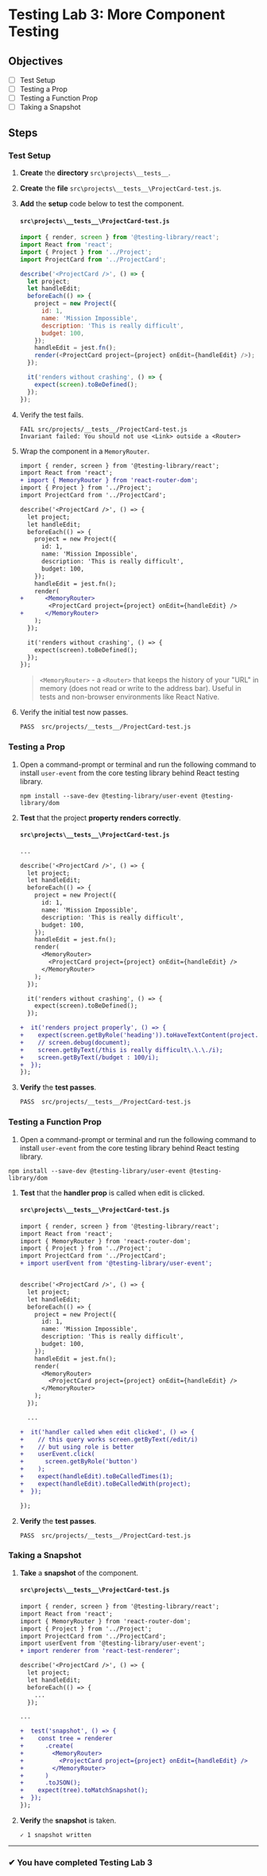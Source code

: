 # Testing Lab 3: More Component Testing

## Objectives

- [ ] Test Setup
- [ ] Testing a Prop
- [ ] Testing a Function Prop
- [ ] Taking a Snapshot

## Steps

### Test Setup

1. **Create** the **directory** `src\projects\__tests__`.
1. **Create** the **file** `src\projects\__tests__\ProjectCard-test.js`.
1. **Add** the **setup** code below to test the component.

   #### `src\projects\__tests__\ProjectCard-test.js`

   ```js
   import { render, screen } from '@testing-library/react';
   import React from 'react';
   import { Project } from '../Project';
   import ProjectCard from '../ProjectCard';

   describe('<ProjectCard />', () => {
     let project;
     let handleEdit;
     beforeEach(() => {
       project = new Project({
         id: 1,
         name: 'Mission Impossible',
         description: 'This is really difficult',
         budget: 100,
       });
       handleEdit = jest.fn();
       render(<ProjectCard project={project} onEdit={handleEdit} />);
     });

     it('renders without crashing', () => {
       expect(screen).toBeDefined();
     });
   });
   ```

1. Verify the test fails.

   ```shell
   FAIL src/projects/__tests__/ProjectCard-test.js
   Invariant failed: You should not use <Link> outside a <Router>
   ```

1. Wrap the component in a `MemoryRouter`.

   ```diff
   import { render, screen } from '@testing-library/react';
   import React from 'react';
   + import { MemoryRouter } from 'react-router-dom';
   import { Project } from '../Project';
   import ProjectCard from '../ProjectCard';

   describe('<ProjectCard />', () => {
     let project;
     let handleEdit;
     beforeEach(() => {
       project = new Project({
         id: 1,
         name: 'Mission Impossible',
         description: 'This is really difficult',
         budget: 100,
       });
       handleEdit = jest.fn();
       render(
   +      <MemoryRouter>
           <ProjectCard project={project} onEdit={handleEdit} />
   +      </MemoryRouter>
       );
     });

     it('renders without crashing', () => {
       expect(screen).toBeDefined();
     });
   });
   ```

   > `<MemoryRouter>` - a `<Router>` that keeps the history of your "URL" in memory (does not read or write to the address bar). Useful in tests and non-browser environments like React Native.

1. Verify the initial test now passes.
   ```shell
   PASS  src/projects/__tests__/ProjectCard-test.js
   ```

### Testing a Prop

1. Open a command-prompt or terminal and run the following command to install `user-event` from the core testing library behind React testing library.

   ```
   npm install --save-dev @testing-library/user-event @testing-library/dom
   ```

1. **Test** that the project **property renders correctly**.

   #### `src\projects\__tests__\ProjectCard-test.js`

   ```diff
   ...

   describe('<ProjectCard />', () => {
     let project;
     let handleEdit;
     beforeEach(() => {
       project = new Project({
         id: 1,
         name: 'Mission Impossible',
         description: 'This is really difficult',
         budget: 100,
       });
       handleEdit = jest.fn();
       render(
         <MemoryRouter>
           <ProjectCard project={project} onEdit={handleEdit} />
         </MemoryRouter>
       );
     });

     it('renders without crashing', () => {
       expect(screen).toBeDefined();
     });

   +  it('renders project properly', () => {
   +    expect(screen.getByRole('heading')).toHaveTextContent(project.name);
   +    // screen.debug(document);
   +    screen.getByText(/this is really difficult\.\.\./i);
   +    screen.getByText(/budget : 100/i);
   +  });
   });
   ```

1. **Verify** the **test passes**.
   ```shell
   PASS  src/projects/__tests__/ProjectCard-test.js
   ```

### Testing a Function Prop

1. Open a command-prompt or terminal and run the following command to install `user-event` from the core testing library behind React testing library.

```
npm install --save-dev @testing-library/user-event @testing-library/dom
```

1. **Test** that the **handler prop** is called when edit is clicked.

   #### `src\projects\__tests__\ProjectCard-test.js`

   ```diff
   import { render, screen } from '@testing-library/react';
   import React from 'react';
   import { MemoryRouter } from 'react-router-dom';
   import { Project } from '../Project';
   import ProjectCard from '../ProjectCard';
   + import userEvent from '@testing-library/user-event';


   describe('<ProjectCard />', () => {
     let project;
     let handleEdit;
     beforeEach(() => {
       project = new Project({
         id: 1,
         name: 'Mission Impossible',
         description: 'This is really difficult',
         budget: 100,
       });
       handleEdit = jest.fn();
       render(
         <MemoryRouter>
           <ProjectCard project={project} onEdit={handleEdit} />
         </MemoryRouter>
       );
     });

     ...

   +  it('handler called when edit clicked', () => {
   +    // this query works screen.getByText(/edit/i)
   +    // but using role is better
   +    userEvent.click(
   +      screen.getByRole('button')
   +    );
   +    expect(handleEdit).toBeCalledTimes(1);
   +    expect(handleEdit).toBeCalledWith(project);
   +  });

   });

   ```

1. **Verify** the **test passes**.
   ```shell
   PASS  src/projects/__tests__/ProjectCard-test.js
   ```

### Taking a Snapshot

1. **Take** a **snapshot** of the component.

   #### `src\projects\__tests__\ProjectCard-test.js`

   ```diff
   import { render, screen } from '@testing-library/react';
   import React from 'react';
   import { MemoryRouter } from 'react-router-dom';
   import { Project } from '../Project';
   import ProjectCard from '../ProjectCard';
   import userEvent from '@testing-library/user-event';
   + import renderer from 'react-test-renderer';

   describe('<ProjectCard />', () => {
     let project;
     let handleEdit;
     beforeEach(() => {
       ...
     });

   ...

   +  test('snapshot', () => {
   +    const tree = renderer
   +      .create(
   +        <MemoryRouter>
   +          <ProjectCard project={project} onEdit={handleEdit} />
   +        </MemoryRouter>
   +      )
   +      .toJSON();
   +    expect(tree).toMatchSnapshot();
   +  });
   });

   ```

2. **Verify** the **snapshot** is taken.
   ```shell
   ✓ 1 snapshot written
   ```

---

### &#10004; You have completed Testing Lab 3
